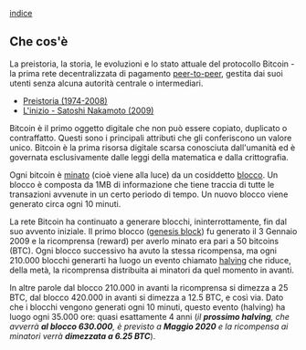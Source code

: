 [indice](README.md)
## Che cos'è
La preistoria, la storia, le evoluzioni e lo stato attuale del protocollo Bitcoin - la prima rete decentralizzata di pagamento [peer-to-peer](glossario.md#p2p), gestita dai suoi utenti senza alcuna autorità centrale o intermediari.

* [Preistoria (1974-2008)](preistoria.md "Cronologia di eventi storici prima che bitcoin fosse rilasciato al pubblico.")
* [L'inizio - Satoshi Nakamoto (2009)](sn.md "Lo pseudonimo dietro l'invenzione della criptovaluta Bitcoin.")

Bitcoin è il primo oggetto digitale che non può essere copiato, duplicato o contraffatto. Questi sono  i principali attributi che gli conferiscono un valore unico. Bitcoin è la prima risorsa digitale scarsa conosciuta dall'umanità ed è governata esclusivamente dalle leggi della matematica e dalla crittografia.

Ogni bitcoin è [minato](glossario.md#minare) (cioè viene alla luce) da un cosiddetto [blocco](glossario.md#blocco). Un blocco è composta da 1MB di informazione che tiene traccia di tutte le transazioni avvenute in un certo periodo di tempo. Un nuovo blocco viene generato circa ogni 10 minuti.

La rete Bitcoin ha continuato a generare blocchi, ininterrottamente, fin dal suo avvento iniziale. Il primo blocco ([genesis block](glossario.md#genesisblock)) fu generato il 3 Gennaio 2009 e la ricomprensa (reward) per averlo minato era pari a 50 bitcoins (BTC). Ogni blocco successivo ha avuto la stessa ricompensa, ma ogni 210.000 blocchi generarti ha luogo un evento chiamato [halving](glossario.md#halving) che riduce, della metà, la ricomprensa distribuita ai minatori da quel momento in avanti.

In altre parole dal blocco 210.000 in avanti la ricomprensa si dimezza a 25 BTC, dal blocco 420.000 in avanti si dimezza a 12.5 BTC, e così via. Dato che i blocchi vengono generati ogni 10 minuti, questo evento (halving) ha luogo ogni 35.000 ore: quasi esattamente 4 anni (_il __prossimo halving__, che avverrà __al blocco 630.000__, è previsto a __Maggio 2020__ e la ricompensa ai minatori verrà __dimezzata a 6.25 BTC___). 

